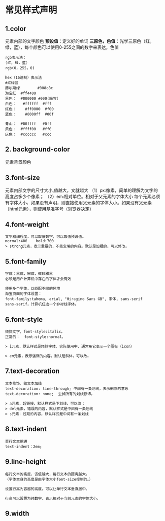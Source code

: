 # 常见样式声明

## 1.color 
元素内部的文字颜色
**预设值**：定义好的单词
**三原色，色值**：光学三原色（红，绿，蓝），每个颜色可以使用0-255之间的数字来表达，色值
```
rgb表示法：
(红，绿，蓝)
rgb(0，255，0)

hex（16进制）表示法
#红绿蓝   
赫尔斯绿        #008c8c
淘宝红  #ff4400
黑色：  #000000 #000(简写)
白色：   #ffffff  #fff
红色：    #ff0000  #f00
蓝色：    #0000ff  #00f

青山：  #00ffff   #0ff
黄色：  #ffff00   #ff0
灰色：  #cccccc   #ccc
```

## 2.  background-color
  元素背景颜色

## 3.font-size
   元素内部文字的尺寸大小,值越大，文就越大
   （1）px:像素，简单的理解为文字的高度占多少个像素；
   （2）em:相对单位。相对于父元素的字体大小
   每个元素必须有字体大小，如果没有声明，则直接使用父元素的字体大小。如果没有父元素（html元素），则使用基准字号（浏览器决定）

## 4.font-weight
    文字粗细程度，可以取值数字，可以取值预设值。
    normal:400    bold:700
    > strong元素，表示重要的，不能忽略的内容。默认是加粗的，可以修改。

## 5.font-family
    字体：黑体，宋体，微软雅黑
    必须是用户计算机中存在的字体才会有效

    使用多个字体，以匹配不同的环境
    淘宝页面的字体设置：
    font-family:tahoma, arial, "Hiragino Sans GB", 宋体, sans-serif
    sans-serif，计算机任选一个非衬线字体。
    

## 6.font-style
    倾斜文字，font-style:italic。
    正常的：  font-style:normal。

    > i元素，默认样式是倾斜字体，实际使用中，通常用它表示一个图标（icon）
    
    > em元素，表示强调的内容。默认是斜体，可以改。

## 7.text-decoration
    文本修饰，给文本加线
    text-decoration: line-through; 中间有一条划线，表示删除的意思
    text-decoration: none;  去掉所有的划线修饰。

    > a元素，超链接，默认样式是下划线，可以改；
    > del元素，错误的内容，默认样式是中间有一条划线
    > s元素：过期的内容，默认样式是中间有一条划线
    
## 8.text-indent
    首行文本缩进
    text-indent：2em;

## 9.line-height
    每行文本的高度，该值越大，每行文本的距离越大。
    （字体本身的高度是由字体大小font-size控制的。）

    设置行高为容器的高度，可以让单行文本垂直居中。

    行高可以设置为纯数字，表示相对于当前元素的字体大小。



## 9.width